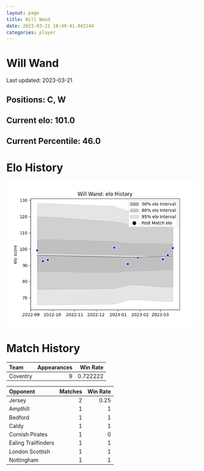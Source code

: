 ```yaml
---  
layout: page  
title: Will Wand  
date: 2023-03-21 18:49:41.042144  
categories: player  
---
```

# Will Wand


Last updated: 2023-03-21
## Positions: C, W

## Current elo: 101.0

## Current Percentile: 46.0

# Elo History


![elo history](history_WillWand.png)
# Match History


| Team     |   Appearances |   Win Rate |
|:---------|--------------:|-----------:|
| Coventry |             9 |   0.722222 |

| Opponent            |   Matches |   Win Rate |
|:--------------------|----------:|-----------:|
| Jersey              |         2 |       0.25 |
| Ampthill            |         1 |       1    |
| Bedford             |         1 |       1    |
| Caldy               |         1 |       1    |
| Cornish Pirates     |         1 |       0    |
| Ealing Trailfinders |         1 |       1    |
| London Scottish     |         1 |       1    |
| Nottingham          |         1 |       1    |